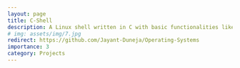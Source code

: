 ```yaml
---
layout: page
title: C-Shell
description: A Linux shell written in C with basic functionalities like inbuilt commands (eg. ls cd, echo and pwd) along with user-defined functions.
# img: assets/img/7.jpg
redirect: https://github.com/Jayant-Duneja/Operating-Systems
importance: 3
category: Projects
---
```





